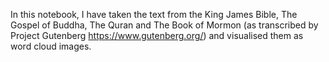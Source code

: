 In this notebook, I have taken the text from the King James Bible, The Gospel of Buddha, The Quran and The Book of Mormon (as transcribed by Project Gutenberg https://www.gutenberg.org/) and visualised them as word cloud images.
